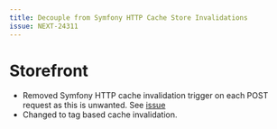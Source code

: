 ```yaml
---
title: Decouple from Symfony HTTP Cache Store Invalidations
issue: NEXT-24311
---
```

# Storefront
* Removed Symfony HTTP cache invalidation trigger on each POST request as this is unwanted. See [issue](https://github.com/symfony/symfony/issues/48301)
* Changed to tag based cache invalidation.
